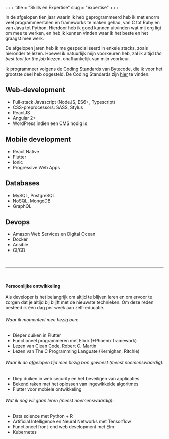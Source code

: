 +++
title = "Skills en Expertise"
slug = "expertise"
+++

In de afgelopen tien jaar waarin ik heb geprogrammeerd heb ik met enorm veel programmeertalen en frameworks te maken gehad, van C tot Ruby en van Java tot Python. Hierdoor heb ik goed kunnen uitvinden wat mij erg ligt om mee te werken, en heb ik kunnen vinden waar ik het beste en het graagst mee werk.

De afgelopen jaren heb ik me gespecialiseerd in enkele stacks, zoals hieronder te lezen. Hoewel ik natuurlijk mijn voorkeuren heb, zal ik altijd _the best tool for the job_ kiezen, onafhankelijk van mijn voorkeur.

Ik programmeer volgens de Coding Standards van Bytecode, die ik voor het grootste deel heb opgesteld. De Coding Standards zijn [hier](https://github.com/BytecodeBV/Coding-Standards) te vinden.

## Web-development

* Full-stack Javascript (NodeJS, ES6+, Typescript)
* CSS-preprocessors: SASS, Stylus
* ReactJS
* Angular 2+
* WordPress indien een CMS nodig is

## Mobile development

* React Native
* Flutter
* Ionic
* Progressive Web Apps

## Databases

* MySQL, PostgreSQL
* NoSQL, MongoDB
* GraphQL

## Devops

* Amazon Web Services en Digital Ocean
* Docker
* Ansible
* CI/CD

<br>
<hr>
<br>

#### Persoonlijke ontwikkeling

Als developer is het belangrijk om altijd te blijven leren en om ervoor te zorgen dat je altijd bij blijft met de nieuwste technieken. Om deze reden besteed ik één dag per week aan zelf-educatie.

###### Waar ik momenteel mee bezig ben:

* Dieper duiken in Flutter
* Functioneel programmeren met Elixir (+Phoenix framework)
* Lezen van Clean Code, Robert C. Martin
* Lezen van The C Programming Languate (Kernighan, Ritchie)

###### Waar ik de afgelopen tijd mee bezig ben geweest (meest noemenswaardig):

* Diep duiken in web security en het beveiligen van applicaties
* Bekend raken met het oplossen van ingewikkelde algoritmes
* Flutter voor mobiele ontwikkeling

###### Wat ik nog wil gaan leren (meest noemenswaardig):

* Data science met Python + R
* Artificial Intelligence en Neural Networks met Tensorflow
* Functioneel front-end web development met Elm
* Kubernetes